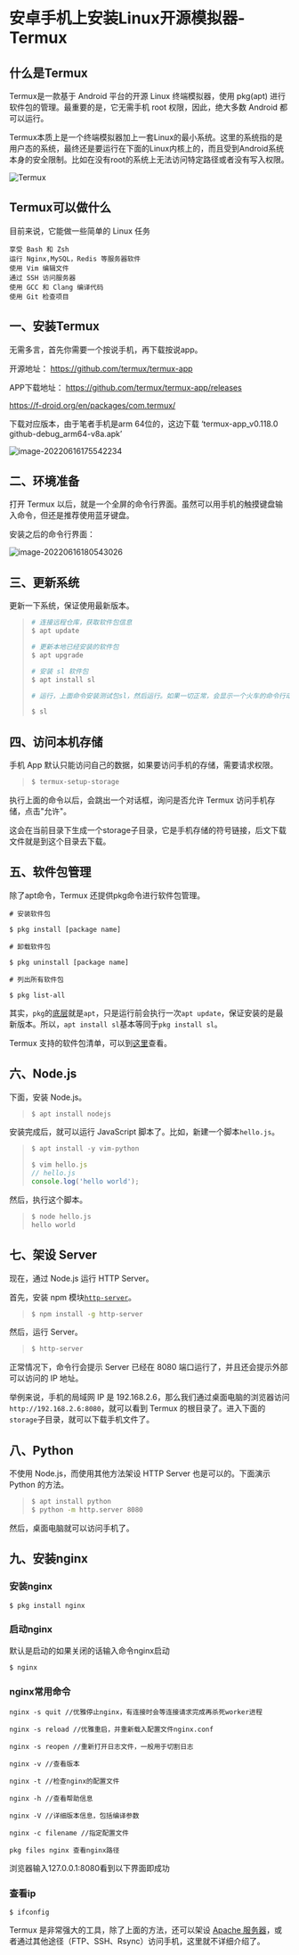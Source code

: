 # 安卓手机上安装Linux开源模拟器-Termux

## 什么是Termux

Termux是一款基于 Android 平台的开源 Linux 终端模拟器，使用 pkg(apt) 进行软件包的管理。最重要的是，它无需手机 root 权限，因此，绝大多数 Android 都可以运行。

Termux本质上是一个终端模拟器加上一套Linux的最小系统。这里的系统指的是用户态的系统，最终还是要运行在下面的Linux内核上的，而且受到Android系统本身的安全限制。比如在没有root的系统上无法访问特定路径或者没有写入权限。

![Termux](https://imgoss.xgss.net/picgo/Termux.gif?aliyun)

## Termux可以做什么

目前来说，它能做一些简单的 Linux 任务

```
享受 Bash 和 Zsh
运行 Nginx,MySQL，Redis 等服务器软件
使用 Vim 编辑文件
通过 SSH 访问服务器
使用 GCC 和 Clang 编译代码
使用 Git 检查项目
```



## 一、安装Termux

无需多言，首先你需要一个按说手机，再下载按说app。

开源地址： https://github.com/termux/termux-app

APP下载地址： https://github.com/termux/termux-app/releases

https://f-droid.org/en/packages/com.termux/

下载对应版本，由于笔者手机是arm 64位的，这边下载 ‘termux-app_v0.118.0 github-debug_arm64-v8a.apk’

![image-20220616175542234](https://imgoss.xgss.net/picgo/image-20220616175542234.png?aliyun)




## 二、环境准备

打开 Termux 以后，就是一个全屏的命令行界面。虽然可以用手机的触摸键盘输入命令，但还是推荐使用蓝牙键盘。

安装之后的命令行界面：

![image-20220616180543026](https://imgoss.xgss.net/picgo/image-20220616180543026.png?aliyun)

## 三、更新系统

更新一下系统，保证使用最新版本。

> ```bash
> # 连接远程仓库，获取软件包信息
> $ apt update
> 
> # 更新本地已经安装的软件包
> $ apt upgrade
> 
> # 安装 sl 软件包
> $ apt install sl
> 
> # 运行，上面命令安装测试包sl，然后运行。如果一切正常，会显示一个火车的命令行动画。
> 
> $ sl
> ```

## 四、访问本机存储

手机 App 默认只能访问自己的数据，如果要访问手机的存储，需要请求权限。

> ```bash
> $ termux-setup-storage
> ```

执行上面的命令以后，会跳出一个对话框，询问是否允许 Termux 访问手机存储，点击"允许"。

这会在当前目录下生成一个storage子目录，它是手机存储的符号链接，后文下载文件就是到这个目录去下载。

## 五、软件包管理

除了apt命令，Termux 还提供pkg命令进行软件包管理。

```
# 安装软件包

$ pkg install [package name]

# 卸载软件包

$ pkg uninstall [package name]

# 列出所有软件包

$ pkg list-all
```

其实，`pkg`的[底层](https://github.com/termux/termux-packages/issues/2151#issuecomment-486184252)就是`apt`，只是运行前会执行一次`apt update`，保证安装的是最新版本。所以，`apt install sl`基本等同于`pkg install sl`。

Termux 支持的软件包清单，可以到[这里](https://github.com/termux/termux-packages/tree/master/packages)查看。

## 六、Node.js

下面，安装 Node.js。

> ```bash
> $ apt install nodejs
> ```

安装完成后，就可以运行 JavaScript 脚本了。比如，新建一个脚本`hello.js`。

> ```javascript
> $ apt install -y vim-python
> 
> $ vim hello.js
> // hello.js
> console.log('hello world');
> ```

然后，执行这个脚本。

> ```bash
> $ node hello.js
> hello world
> ```

## 七、架设 Server

现在，通过 Node.js 运行 HTTP Server。

首先，安装 npm 模块[`http-server`](https://www.npmjs.com/package/http-server)。

> ```bash
> $ npm install -g http-server
> ```

然后，运行 Server。

> ```bash
> $ http-server
> ```

正常情况下，命令行会提示 Server 已经在 8080 端口运行了，并且还会提示外部可以访问的 IP 地址。

举例来说，手机的局域网 IP 是 192.168.2.6，那么我们通过桌面电脑的浏览器访问`http://192.168.2.6:8080`，就可以看到 Termux 的根目录了。进入下面的`storage`子目录，就可以下载手机文件了。

## 八、Python

不使用 Node.js，而使用其他方法架设 HTTP Server 也是可以的。下面演示 Python 的方法。

> ```bash
> $ apt install python
> $ python -m http.server 8080
> ```

然后，桌面电脑就可以访问手机了。

## 九、安装nginx

### 安装nginx

```
$ pkg install nginx 
```

### 启动nginx

默认是启动的如果关闭的话输入命令nginx启动

```
$ nginx
```

### nginx常用命令

```
nginx -s quit //优雅停止nginx，有连接时会等连接请求完成再杀死worker进程

nginx -s reload //优雅重启，并重新载入配置文件nginx.conf

nginx -s reopen //重新打开日志文件，一般用于切割日志

nginx -v //查看版本

nginx -t //检查nginx的配置文件

nginx -h //查看帮助信息

nginx -V //详细版本信息，包括编译参数

nginx -c filename //指定配置文件

pkg files nginx 查看nginx路径
```

浏览器输入127.0.0.1:8080看到以下界面即成功

### 查看ip

```
$ ifconfig
```



Termux 是非常强大的工具，除了上面的方法，还可以架设 [Apache 服务器](http://www.termuxtutorials.ga/2018/06/how-to-install-apache2-in-termux-termux.html)，或者通过其他途径（FTP、SSH、Rsync）访问手机，这里就不详细介绍了。

